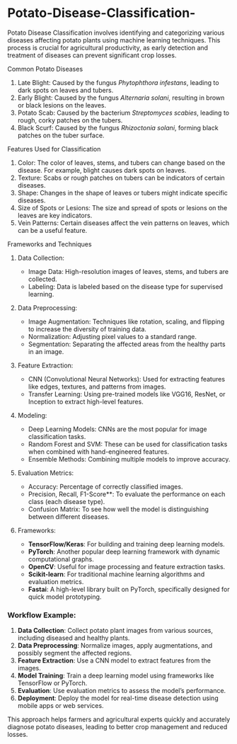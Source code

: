 # Potato-Disease-Classification-
Potato Disease Classification involves identifying and categorizing various diseases affecting potato plants using machine learning techniques. This process is crucial for agricultural productivity, as early detection and treatment of diseases can prevent significant crop losses.

Common Potato Diseases
1. Late Blight: Caused by the fungus *Phytophthora infestans*, leading to dark spots on leaves and tubers.
2. Early Blight: Caused by the fungus *Alternaria solani*, resulting in brown or black lesions on the leaves.
3. Potato Scab: Caused by the bacterium *Streptomyces scabies*, leading to rough, corky patches on the tubers.
4. Black Scurf: Caused by the fungus *Rhizoctonia solani*, forming black patches on the tuber surface.

Features Used for Classification
1. Color: The color of leaves, stems, and tubers can change based on the disease. For example, blight causes dark spots on leaves.
2. Texture: Scabs or rough patches on tubers can be indicators of certain diseases.
3. Shape: Changes in the shape of leaves or tubers might indicate specific diseases.
4. Size of Spots or Lesions: The size and spread of spots or lesions on the leaves are key indicators.
5. Vein Patterns: Certain diseases affect the vein patterns on leaves, which can be a useful feature.

Frameworks and Techniques
1. Data Collection:
   - Image Data: High-resolution images of leaves, stems, and tubers are collected.
   - Labeling: Data is labeled based on the disease type for supervised learning.

2. Data Preprocessing:
   - Image Augmentation: Techniques like rotation, scaling, and flipping to increase the diversity of training data.
   - Normalization: Adjusting pixel values to a standard range.
   - Segmentation: Separating the affected areas from the healthy parts in an image.

3. Feature Extraction:
   - CNN (Convolutional Neural Networks): Used for extracting features like edges, textures, and patterns from images.
   - Transfer Learning: Using pre-trained models like VGG16, ResNet, or Inception to extract high-level features.

4. Modeling:
   - Deep Learning Models: CNNs are the most popular for image classification tasks.
   - Random Forest and SVM: These can be used for classification tasks when combined with hand-engineered features.
   - Ensemble Methods: Combining multiple models to improve accuracy.

5. Evaluation Metrics:
   - Accuracy: Percentage of correctly classified images.
   - Precision, Recall, F1-Score**: To evaluate the performance on each class (each disease type).
   - Confusion Matrix: To see how well the model is distinguishing between different diseases.

6. Frameworks:
   - **TensorFlow/Keras**: For building and training deep learning models.
   - **PyTorch**: Another popular deep learning framework with dynamic computational graphs.
   - **OpenCV**: Useful for image processing and feature extraction tasks.
   - **Scikit-learn**: For traditional machine learning algorithms and evaluation metrics.
   - **Fastai**: A high-level library built on PyTorch, specifically designed for quick model prototyping.

### **Workflow Example**:
1. **Data Collection**: Collect potato plant images from various sources, including diseased and healthy plants.
2. **Data Preprocessing**: Normalize images, apply augmentations, and possibly segment the affected regions.
3. **Feature Extraction**: Use a CNN model to extract features from the images.
4. **Model Training**: Train a deep learning model using frameworks like TensorFlow or PyTorch.
5. **Evaluation**: Use evaluation metrics to assess the model’s performance.
6. **Deployment**: Deploy the model for real-time disease detection using mobile apps or web services.

This approach helps farmers and agricultural experts quickly and accurately diagnose potato diseases, leading to better crop management and reduced losses.
